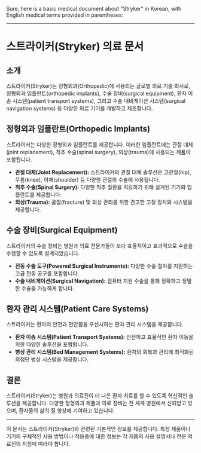 Sure, here is a basic medical document about "Stryker" in Korean, with English medical terms provided in parentheses:

---

# 스트라이커(Stryker) 의료 문서

## 소개
스트라이커(Stryker)는 정형외과(Orthopedic)에 사용되는 글로벌 의료 기술 회사로, 정형외과 임플란트(orthopedic implants), 수술 장비(surgical equipment), 환자 이송 시스템(patient transport systems), 그리고 수술 내비게이션 시스템(surgical navigation systems) 등 다양한 의료 기기를 개발하고 제조합니다.

## 정형외과 임플란트(Orthopedic Implants)
스트라이커는 다양한 정형외과 임플란트를 제공합니다. 이러한 임플란트에는 관절 대체(joint replacement), 척추 수술(spinal surgery), 외상(trauma)에 사용되는 제품이 포함됩니다.

- **관절 대체(Joint Replacement):** 스트라이커의 관절 대체 솔루션은 고관절(hip), 무릎(knee), 어깨(shoulder) 등 다양한 관절의 수술에 사용됩니다.
- **척추 수술(Spinal Surgery):** 다양한 척추 질환을 치료하기 위해 설계된 기기와 임플란트를 제공합니다.
- **외상(Trauma):** 골절(fracture) 및 외상 관리를 위한 견고한 고정 장치와 시스템을 제공합니다.

## 수술 장비(Surgical Equipment)
스트라이커의 수술 장비는 병원과 의료 전문가들이 보다 효율적이고 효과적으로 수술을 수행할 수 있도록 설계되었습니다.

- **전동 수술 도구(Powered Surgical Instruments):** 다양한 수술 절차를 지원하는 고급 전동 공구를 포함합니다.
- **수술 내비게이션(Surgical Navigation):** 컴퓨터 지원 수술을 통해 정확하고 정밀한 수술을 가능하게 합니다.

## 환자 관리 시스템(Patient Care Systems)
스트라이커는 환자의 안전과 편안함을 우선시하는 환자 관리 시스템을 제공합니다.

- **환자 이송 시스템(Patient Transport Systems):** 안전하고 효율적인 환자 이동을 위한 다양한 솔루션을 포함합니다.
- **병상 관리 시스템(Bed Management Systems):** 환자의 회복과 관리에 최적화된 최첨단 병상 시스템을 제공합니다.

## 결론
스트라이커(Stryker)는 병원과 의료진이 더 나은 환자 치료를 할 수 있도록 혁신적인 솔루션을 제공합니다. 다양한 정형외과 제품과 의료 장비는 전 세계 병원에서 신뢰받고 있으며, 환자들의 삶의 질 향상에 기여하고 있습니다.

---

이 문서는 스트라이커(Stryker)와 관련된 기본적인 정보를 제공합니다. 특정 제품이나 기기의 구체적인 사용 방법이나 적응증에 대한 정보는 각 제품의 사용 설명서나 전문 의료진의 지침에 따라야 합니다.